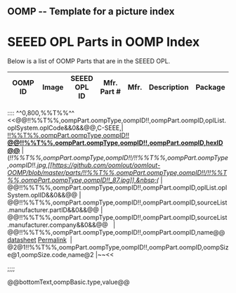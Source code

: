 ## OOMP -- Template for a picture index
SEEED OPL Parts in OOMP Index   
=========================   
Below is a list of OOMP Parts that are in the SEEED OPL.   



| OOMP ID | Image | SEEED<BR>OPL ID | Mfr. Part # | Mfr. | Description | Package |
| ------ | ----- | --------------- | ----------- | ---- | ----------- | ------- |
::::
^^0,800,%%T%%^^
<<@@!!%%T%%,oompPart.oompType,oompID!!,oompPart.oompID,oplList.oplSystem.oplCode&&0&&@@,C-SEEE,| [!!%%T%%,oompPart.oompType,oompID!! <br> __@@!!%%T%%,oompPart.oompType,oompID!!,oompPart.oompID,hexID@@__](https://github.com/oomlout/oomlout-OOMP/wiki/!!%%T%%,oompPart.oompType,oompID!!)  | (*!!%%T%%,oompPart.oompType,oompID!!/!!%%T%%,oompPart.oompType,oompID!!.jpg,[[https://github.com/oomlout/oomlout-OOMP/blob/master/parts/!!%%T%%,oompPart.oompType,oompID!!/!!%%T%%,oompPart.oompType,oompID!!_87.jpg]],&nbsp;(* | @@!!%%T%%,oompPart.oompType,oompID!!,oompPart.oompID,oplList.oplSystem.oplID&&0&&@@ | @@!!%%T%%,oompPart.oompType,oompID!!,oompPart.oompID,sourceList.manufacturer.partID&&0&&@@ | @@!!%%T%%,oompPart.oompType,oompID!!,oompPart.oompID,sourceList.manufacturer.company&&0&&@@ &nbsp; | @@!!%%T%%,oompPart.oompType,oompID!!,oompPart.oompID,name@@ <br> [datasheet](https://github.com/oomlout/oomlout-OOMP/raw/master/parts/!!%%T%%,oompPart.oompType,oompID!!/!!%%T%%,oompPart.oompType,oompID!!-datsheet.pdf)  [Permalink](@@!!%%T%%,oompPart.oompType,oompID!!,oompPart.oompID,oplList.oplSystem.oplLink&&0&&@@ ) &nbsp;| @2@1!!%%T%%,oompPart.oompType,oompID!!,oompPart.oompID,oompSize@1,oompSize.code,name@2 |~~<<


;;;;


@@bottomText,oompBasic.type,value@@   
